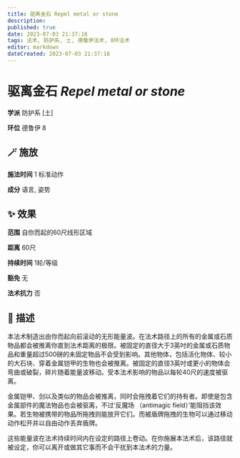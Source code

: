 ```yaml
---
title: 驱离金石 Repel metal or stone
description: 
published: true
date: 2023-07-03 21:37:18
tags: 法术, 防护系, 土, 德鲁伊法术, 8环法术
editor: markdown
dateCreated: 2023-07-03 21:37:18
---
```


# **驱离金石** *Repel metal or stone*

**学派** 防护系 \[土\] 

**环位** 德鲁伊 8

## 🪄 施放

**施法时间** 1 标准动作

**成分** 语言, 姿势

## ✨ 效果  

**范围** 自你而起的60尺线形区域

**距离** 60尺  

**持续时间** 1轮/等级 

**豁免** 无

**法术抗力** 否

## 📖 描述

本法术制造出由你而起向前滚动的无形能量波。在法术路径上的所有的金属或石质物品都会被推离你直到法术距离的极限。被固定的直径大于3英吋的金属或石质物品和重量超过500磅的未固定物品不会受到影响。其他物体，包括活化物体、较小的大石块、穿着金属铠甲的生物也会被推离。被固定的直径3英吋或更小的物体会弯曲或破裂，碎片随着能量波移动。受本法术影响的物品以每轮40尺的速度被驱离。

金属铠甲、剑以及类似的物品会被推离，同时会拖拽着它们的持有者。即使是包含金属部件的魔法物品也会被驱离，不过‘反魔场 （antimagic field）’能阻挡该效果。若生物被携带的物品所拖拽则能放开它们。而被盾牌拖拽的生物可以通过移动动作松开并以自由动作丢弃盾牌。

这些能量波在法术持续时间内在设定的路径上卷动。在你施展本法术后，该路径就被设定，你可以离开或做其它事而不会干扰到本法术的力量。
    